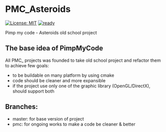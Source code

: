 # PMC_Asteroids 
[![License: MIT](https://img.shields.io/badge/License-MIT-yellow.svg)](https://opensource.org/licenses/MIT)
[![ready](https://img.shields.io/badge/ready-1%25-lightgrey.svg)](https://github.com/Abergard/PMC_Asteroids/tree/pmc)

Pimp my code - Asteroids old school project

## The base idea of PimpMyCode
All PMC_ projects was founded to take old school project and refactor them to achieve few goals:
 - to be buildable on many platform by using cmake
 - code should be cleaner and more expansible
 - if the project use only one of the graphic library (OpenGL/DirectX), should support both

## Branches:
 - master: for base version of project
 - pmc: for ongoing works to make a code be cleaner & better
